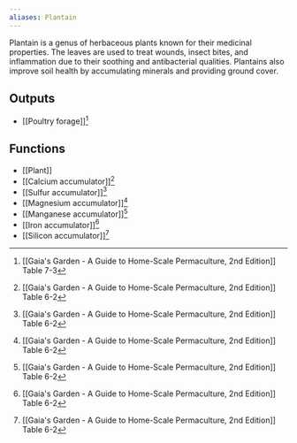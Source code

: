 ```yaml
---
aliases: Plantain
---
```

Plantain is a genus of herbaceous plants known for their medicinal properties. The leaves are used to treat wounds, insect bites, and inflammation due to their soothing and antibacterial qualities. Plantains also improve soil health by accumulating minerals and providing ground cover.
## Outputs
- [[Poultry forage]][^1]

## Functions
- [[Plant]]
- [[Calcium accumulator]][^2]
- [[Sulfur accumulator]][^2]
- [[Magnesium accumulator]][^2]
- [[Manganese accumulator]][^2]
- [[Iron accumulator]][^2]
- [[Silicon accumulator]][^2]

[^1]: [[Gaia's Garden - A Guide to Home-Scale Permaculture, 2nd Edition]] Table 7-3
[^2]: [[Gaia's Garden - A Guide to Home-Scale Permaculture, 2nd Edition]] Table 6-2
